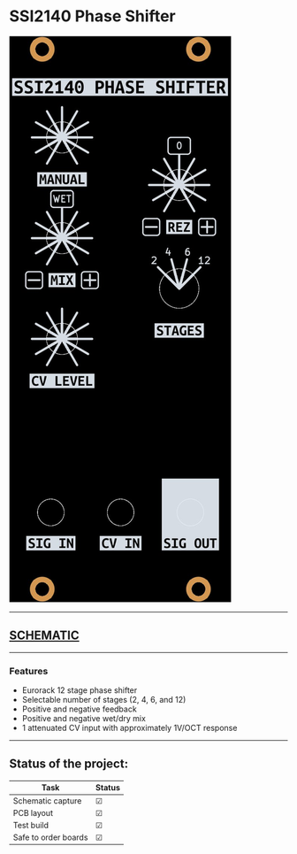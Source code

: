 # SSI2140 Phase Shifter

![front panel](./front_panel/docs/2D/panel_front.jpg)

---

## [SCHEMATIC](https://github.com/JordanAceto/SSI2140_12_stage_phase_shifter/blob/main/main_pcb/docs/SSI2140_phase_shifter-schematic.pdf)

---

### Features
- Eurorack 12 stage phase shifter
- Selectable number of stages (2, 4, 6, and 12)
- Positive and negative feedback
- Positive and negative wet/dry mix
- 1 attenuated CV input with approximately 1V/OCT response

---

## Status of the project:

Task | Status |
---------|--------------|
Schematic capture | &#9745;
PCB layout | &#9745;
Test build | &#9745;
Safe to order boards| &#9745;